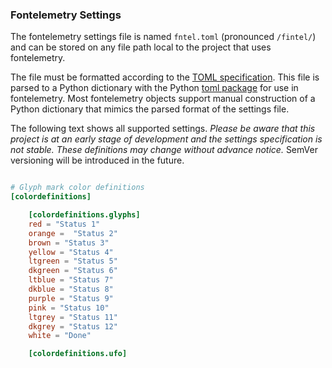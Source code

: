 ### Fontelemetry Settings

The fontelemetry settings file is named `fntel.toml` (pronounced `/fintel/`) and can be stored on any file path local to the project that uses fontelemetry.  

The file must be formatted according to the [TOML specification](https://github.com/toml-lang/toml#user-content-spec).  This file is parsed to a Python dictionary with the Python [toml package](https://github.com/uiri/toml) for use in fontelemetry.  Most fontelemetry objects support manual construction of a Python dictionary that mimics the parsed format of the settings file.

The following text shows all supported settings.  *Please be aware that this project is at an early stage of development and the settings specification is not stable.  These definitions may change without advance notice.*  SemVer versioning will be introduced in the future.


```toml

# Glyph mark color definitions
[colordefinitions]

    [colordefinitions.glyphs]
    red = "Status 1"
    orange =  "Status 2"
    brown = "Status 3"
    yellow = "Status 4"
    ltgreen = "Status 5"
    dkgreen = "Status 6"
    ltblue = "Status 7"
    dkblue = "Status 8"
    purple = "Status 9"
    pink = "Status 10"
    ltgrey = "Status 11"
    dkgrey = "Status 12"
    white = "Done"

    [colordefinitions.ufo]

```